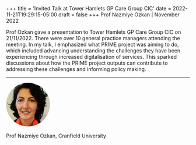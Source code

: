 +++
title = 'Invited Talk at Tower Hamlets GP Care Group CIC'
date = 2022-11-21T19:29:15-05:00
draft = false
+++
Prof Nazmiye Ozkan | November 2022

Prof Ozkan gave a presentation to Tower Hamlets GP Care Group CIC on 21/11/2022. There were over 10 general practice managers attending the meeting. In my talk, I emphasized what PRIME project was aiming to do, which included advancing understanding the challenges they have been experiencing through increased digitalisation of services. This sparked discussions about how the PRIME project outputs can contribute to addressing these challenges and informing policy making.

---

<div class="row" style="margin-bottom:0.5em;">
  <div class="team-image col-lg-2 d-flex align-items-center justify-content-start">
    <img alt="Photo of Prof Ozkan" src="/images/team/nazmiye-ozkan.jpg" style="width:120px;height:120px;object-fit:cover;border-radius:50%;">
  </div>
</div>
<div class="row">
  <div class="team-meta col-lg-2 d-flex align-items-center justify-content-start">
    <p class="team-name mb-0" style="text-align:left;width:100%;">Prof Nazmiye Ozkan, Cranfield University</p>
  </div>
</div>